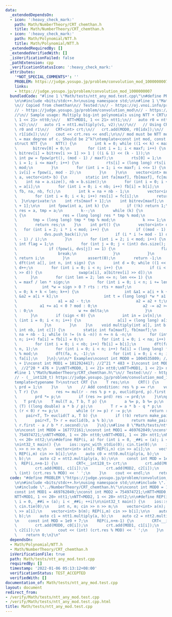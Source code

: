 ```yaml
---
data:
  _extendedDependsOn:
  - icon: ':heavy_check_mark:'
    path: Math/NumberTheory/CRT_chemthan.h
    title: Math/NumberTheory/CRT_chemthan.h
  - icon: ':heavy_check_mark:'
    path: Math/Polynomial/NTT.h
    title: Math/Polynomial/NTT.h
  _extendedRequiredBy: []
  _extendedVerifiedWith: []
  _isVerificationFailed: false
  _pathExtension: cpp
  _verificationStatusIcon: ':heavy_check_mark:'
  attributes:
    '*NOT_SPECIAL_COMMENTS*': ''
    PROBLEM: https://judge.yosupo.jp/problem/convolution_mod_1000000007
    links:
    - https://judge.yosupo.jp/problem/convolution_mod_1000000007
  bundledCode: "#line 1 \"Math/tests/ntt_any_mod.test.cpp\"\n#define PROBLEM \"https://judge.yosupo.jp/problem/convolution_mod_1000000007\"\
    \n\n#include <bits/stdc++.h>\nusing namespace std;\n\n#line 1 \"Math/Polynomial/NTT.h\"\
    \n// Copied from chemthan\n// Tested:\n// - https://oj.vnoi.info/problem/icpc21_mt_d\n\
    // - https://judge.yosupo.jp/problem/convolution_mod\n// - https://judge.yosupo.jp/problem/convolution_mod_1000000007\n\
    //\n// Sample usage: Multiply big-int polynomials using NTT + CRT\n//   NTT<MOD0,\
    \ 1 << 21> ntt0;\n//   NTT<MOD1, 1 << 21> ntt1;\n//   auto r0 = ntt0.multiply(v1,\
    \ v2);\n//   auto r1 = ntt1.multiply(v1, v2);\n//\n//   // Using CRT to combine\
    \ r0 and r1\n//   CRT<int> crt;\n//   crt.add(MOD0, r0[idx]);\n//   crt.add(MOD1,\
    \ r1[idx]);\n//   cout << crt.res << endl;\n\n// mod must be NTT mod\n// maxf\
    \ = max degree of c. Should be 2^k?\ntemplate<const int mod, const int maxf>\n\
    struct NTT {\n    NTT() {\n        int k = 0; while ((1 << k) < maxf) k++;\n \
    \       bitrev[0] = 0;\n        for (int i = 1; i < maxf; i++) {\n           \
    \ bitrev[i] = bitrev[i >> 1] >> 1 | ((i & 1) << (k - 1));\n        }\n       \
    \ int pw = fpow(prt(), (mod - 1) / maxf);\n        rts[0] = 1;\n        for (int\
    \ i = 1; i <= maxf; i++) {\n            rts[i] = (long long) rts[i - 1] * pw %\
    \ mod;\n        }\n        for (int i = 1; i <= maxf; i <<= 1) {\n           \
    \ iv[i] = fpow(i, mod - 2);\n        }\n    }\n\n    vector<int> multiply(vector<int>\
    \ a, vector<int> b) {\n        static int fa[maxf], fb[maxf], fc[maxf];\n    \
    \    int na = a.size(), nb = b.size();\n        for (int i = 0; i < na; i++) fa[i]\
    \ = a[i];\n        for (int i = 0; i < nb; i++) fb[i] = b[i];\n        multiply(fa,\
    \ fb, na, nb, fc);\n        int k = na + nb - 1;\n        vector<int> res(k);\n\
    \        for (int i = 0; i < k; i++) res[i] = fc[i];\n        return res;\n  \
    \  }\n\nprivate:\n    int rts[maxf + 1];\n    int bitrev[maxf];\n    int iv[maxf\
    \ + 1];\n\n    int fpow(int a, int k) {\n        if (!k) return 1;\n        int\
    \ res = a, tmp = a;\n        k--;\n        while (k) {\n            if (k & 1)\
    \ {\n                res = (long long) res * tmp % mod;\n            }\n     \
    \       tmp = (long long) tmp * tmp % mod;\n            k >>= 1;\n        }\n\
    \        return res;\n    }\n    int prt() {\n        vector<int> dvs;\n     \
    \   for (int i = 2; i * i < mod; i++) {\n            if ((mod - 1) % i) continue;\n\
    \            dvs.push_back(i);\n            if (i * i != mod - 1) dvs.push_back((mod\
    \ - 1) / i);\n        }\n        for (int i = 2; i < mod; i++) {\n           \
    \ int flag = 1;\n            for (int j = 0; j < (int) dvs.size(); j++) {\n  \
    \              if (fpow(i, dvs[j]) == 1) {\n                    flag = 0;\n  \
    \                  break;\n                }\n            }\n            if (flag)\
    \ return i;\n        }\n        assert(0);\n        return -1;\n    }\n    void\
    \ dft(int a[], int n, int sign) {\n        int d = 0; while ((1 << d) * n != maxf)\
    \ d++;\n        for (int i = 0; i < n; i++) {\n            if (i < (bitrev[i]\
    \ >> d)) {\n                swap(a[i], a[bitrev[i] >> d]);\n            }\n  \
    \      }\n        for (int len = 2; len <= n; len <<= 1) {\n            int delta\
    \ = maxf / len * sign;\n            for (int i = 0; i < n; i += len) {\n     \
    \           int *w = sign > 0 ? rts : rts + maxf;\n                for (int k\
    \ = 0; k + k < len; k++) {\n                    int &a1 = a[i + k + (len >> 1)],\
    \ &a2 = a[i + k];\n                    int t = (long long) *w * a1 % mod;\n  \
    \                  a1 = a2 - t;\n                    a2 = a2 + t;\n          \
    \          a1 += a1 < 0 ? mod : 0;\n                    a2 -= a2 >= mod ? mod\
    \ : 0;\n                    w += delta;\n                }\n            }\n  \
    \      }\n        if (sign < 0) {\n            int in = iv[n];\n            for\
    \ (int i = 0; i < n; i++) {\n                a[i] = (long long) a[i] * in % mod;\n\
    \            }\n        }\n    }\n    void multiply(int a[], int b[], int na,\
    \ int nb, int c[]) {\n        static int fa[maxf], fb[maxf];\n        int n =\
    \ na + nb - 1; while (n != (n & -n)) n += n & -n;\n        for (int i = 0; i <\
    \ n; i++) fa[i] = fb[i] = 0;\n        for (int i = 0; i < na; i++) fa[i] = a[i];\n\
    \        for (int i = 0; i < nb; i++) fb[i] = b[i];\n        dft(fa, n, 1), dft(fb,\
    \ n, 1);\n        for (int i = 0; i < n; i++) fa[i] = (long long) fa[i] * fb[i]\
    \ % mod;\n        dft(fa, n, -1);\n        for (int i = 0; i < n; i++) c[i] =\
    \ fa[i];\n    }\n};\n\n/* Examples\nconst int MOD0 = 1004535809; //2^21 * 479\
    \ + 1\nconst int MOD1 = 1012924417; //2^21 * 483 + 1\nconst int MOD2 = 998244353;\
    \  //2^20 * 476 + 1\nNTT<MOD0, 1 << 21> ntt0;\nNTT<MOD1, 1 << 21> ntt1;\n*/\n\
    #line 1 \"Math/NumberTheory/CRT_chemthan.h\"\n// Tested:\n// - https://oj.vnoi.info/problem/icpc21_mt_d\n\
    // - (__int128_t) https://judge.yosupo.jp/problem/convolution_mod_1000000007\n\
    template<typename T>\nstruct CRT {\n    T res;\n\n    CRT() {\n        res = 0,\
    \ prd = 1;\n    }\n    \n    // Add condition: res % p == r\n    void add(T p,\
    \ T r) {\n        res += mul(r - res % p + p, euclid(prd, p).first + p, p) * prd;\n\
    \        prd *= p;\n        if (res >= prd) res -= prd;\n    }\n\nprivate:\n \
    \   T prd;\n    T mul(T a, T b, T p) {\n        a %= p, b %= p;\n        T q =\
    \ (T) ((long double) a * b / p);\n        T r = a * b - q * p;\n        while\
    \ (r < 0) r += p;\n        while (r >= p) r -= p;\n        return r;\n    }\n\
    \    pair<T, T> euclid(T a, T b) {\n        if (!b) return make_pair(1, 0);\n\
    \        pair<T, T> r = euclid(b, a % b);\n        return make_pair(r.second,\
    \ r.first - a / b * r.second);\n    }\n};\n#line 8 \"Math/tests/ntt_any_mod.test.cpp\"\
    \n\nconst int MOD0 = 167772161;\nconst int MOD1 = 469762049;\nconst int MOD2 =\
    \ 754974721;\nNTT<MOD0, 1 << 20> ntt0;\nNTT<MOD1, 1 << 20> ntt1;\nNTT<MOD2, 1\
    \ << 20> ntt2;\n\n#define REP(i, a) for (int i = 0, _##i = (a); i < _##i; ++i)\n\
    \nint32_t main() {\n    ios::sync_with_stdio(0); cin.tie(0);\n    int n, m; cin\
    \ >> n >> m;\n    vector<int> a(n); REP(i,n) cin >> a[i];\n    vector<int> b(m);\
    \ REP(i,m) cin >> b[i];\n\n    auto c0 = ntt0.multiply(a, b);\n    auto c1 = ntt1.multiply(a,\
    \ b);\n    auto c2 = ntt2.multiply(a, b);\n\n    const int MOD = 1e9 + 7;\n  \
    \  REP(i,n+m-1) {\n        CRT<__int128_t> crt;\n        crt.add(MOD0, c0[i]);\n\
    \        crt.add(MOD1, c1[i]);\n        crt.add(MOD2, c2[i]);\n        cout <<\
    \ (int) (crt.res % MOD) << ' ';\n    }\n    cout << endl;\n    return 0;\n}\n"
  code: "#define PROBLEM \"https://judge.yosupo.jp/problem/convolution_mod_1000000007\"\
    \n\n#include <bits/stdc++.h>\nusing namespace std;\n\n#include \"../Polynomial/NTT.h\"\
    \n#include \"../NumberTheory/CRT_chemthan.h\"\n\nconst int MOD0 = 167772161;\n\
    const int MOD1 = 469762049;\nconst int MOD2 = 754974721;\nNTT<MOD0, 1 << 20> ntt0;\n\
    NTT<MOD1, 1 << 20> ntt1;\nNTT<MOD2, 1 << 20> ntt2;\n\n#define REP(i, a) for (int\
    \ i = 0, _##i = (a); i < _##i; ++i)\n\nint32_t main() {\n    ios::sync_with_stdio(0);\
    \ cin.tie(0);\n    int n, m; cin >> n >> m;\n    vector<int> a(n); REP(i,n) cin\
    \ >> a[i];\n    vector<int> b(m); REP(i,m) cin >> b[i];\n\n    auto c0 = ntt0.multiply(a,\
    \ b);\n    auto c1 = ntt1.multiply(a, b);\n    auto c2 = ntt2.multiply(a, b);\n\
    \n    const int MOD = 1e9 + 7;\n    REP(i,n+m-1) {\n        CRT<__int128_t> crt;\n\
    \        crt.add(MOD0, c0[i]);\n        crt.add(MOD1, c1[i]);\n        crt.add(MOD2,\
    \ c2[i]);\n        cout << (int) (crt.res % MOD) << ' ';\n    }\n    cout << endl;\n\
    \    return 0;\n}\n"
  dependsOn:
  - Math/Polynomial/NTT.h
  - Math/NumberTheory/CRT_chemthan.h
  isVerificationFile: true
  path: Math/tests/ntt_any_mod.test.cpp
  requiredBy: []
  timestamp: '2022-01-06 05:13:12+08:00'
  verificationStatus: TEST_ACCEPTED
  verifiedWith: []
documentation_of: Math/tests/ntt_any_mod.test.cpp
layout: document
redirect_from:
- /verify/Math/tests/ntt_any_mod.test.cpp
- /verify/Math/tests/ntt_any_mod.test.cpp.html
title: Math/tests/ntt_any_mod.test.cpp
---
```

